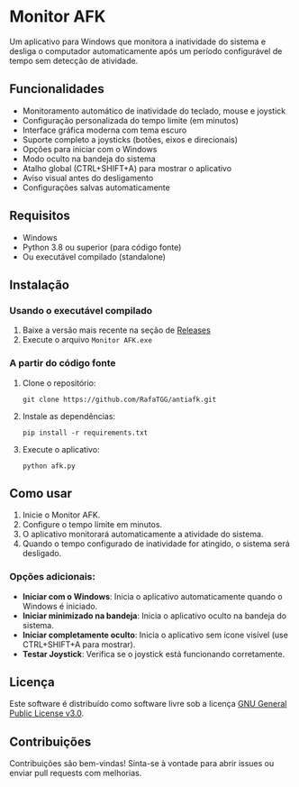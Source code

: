 # Monitor AFK

Um aplicativo para Windows que monitora a inatividade do sistema e desliga o computador automaticamente após um período configurável de tempo sem detecção de atividade.

## Funcionalidades

- Monitoramento automático de inatividade do teclado, mouse e joystick
- Configuração personalizada do tempo limite (em minutos)
- Interface gráfica moderna com tema escuro
- Suporte completo a joysticks (botões, eixos e direcionais)
- Opções para iniciar com o Windows
- Modo oculto na bandeja do sistema
- Atalho global (CTRL+SHIFT+A) para mostrar o aplicativo
- Aviso visual antes do desligamento
- Configurações salvas automaticamente

## Requisitos

- Windows
- Python 3.8 ou superior (para código fonte)
- Ou executável compilado (standalone)

## Instalação

### Usando o executável compilado

1. Baixe a versão mais recente na seção de [Releases](https://github.com/RafaTGG/antiafk/releases)
2. Execute o arquivo `Monitor AFK.exe`

### A partir do código fonte

1. Clone o repositório:
   ```
   git clone https://github.com/RafaTGG/antiafk.git
   ```

2. Instale as dependências:
   ```
   pip install -r requirements.txt
   ```

3. Execute o aplicativo:
   ```
   python afk.py
   ```

## Como usar

1. Inicie o Monitor AFK.
2. Configure o tempo limite em minutos.
3. O aplicativo monitorará automaticamente a atividade do sistema.
4. Quando o tempo configurado de inatividade for atingido, o sistema será desligado.

### Opções adicionais:

- **Iniciar com o Windows**: Inicia o aplicativo automaticamente quando o Windows é iniciado.
- **Iniciar minimizado na bandeja**: Inicia o aplicativo oculto na bandeja do sistema.
- **Iniciar completamente oculto**: Inicia o aplicativo sem ícone visível (use CTRL+SHIFT+A para mostrar).
- **Testar Joystick**: Verifica se o joystick está funcionando corretamente.

## Licença

Este software é distribuído como software livre sob a licença [GNU General Public License v3.0](LICENSE).

## Contribuições

Contribuições são bem-vindas! Sinta-se à vontade para abrir issues ou enviar pull requests com melhorias. 